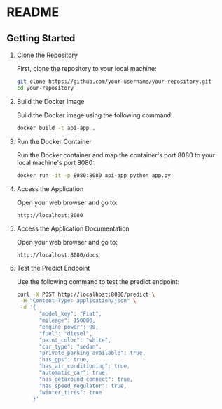 # README

## Getting Started

1. Clone the Repository

    First, clone the repository to your local machine:

    ```sh
    git clone https://github.com/your-username/your-repository.git
    cd your-repository
    ```

2. Build the Docker Image

    Build the Docker image using the following command:

    ```sh
    docker build -t api-app .
    ```

3. Run the Docker Container

    Run the Docker container and map the container's port 8080 to your local machine's port 8080:

    ```sh
    docker run -it -p 8080:8080 api-app python app.py
    ```

4. Access the Application

    Open your web browser and go to:

    ```
    http://localhost:8080
    ```

5. Access the Application Documentation

    Open your web browser and go to:

    ```
    http://localhost:8080/docs
    ```

6. Test the Predict Endpoint

    Use the following command to test the predict endpoint:

    ```sh
    curl -X POST http://localhost:8080/predict \
     -H "Content-Type: application/json" \
     -d '{
           "model_key": "Fiat",
           "mileage": 150000,
           "engine_power": 90,
           "fuel": "diesel",
           "paint_color": "white",
           "car_type": "sedan",
           "private_parking_available": true,
           "has_gps": true,
           "has_air_conditioning": true,
           "automatic_car": true,
           "has_getaround_connect": true,
           "has_speed_regulator": true,
           "winter_tires": true
         }'
    ```

